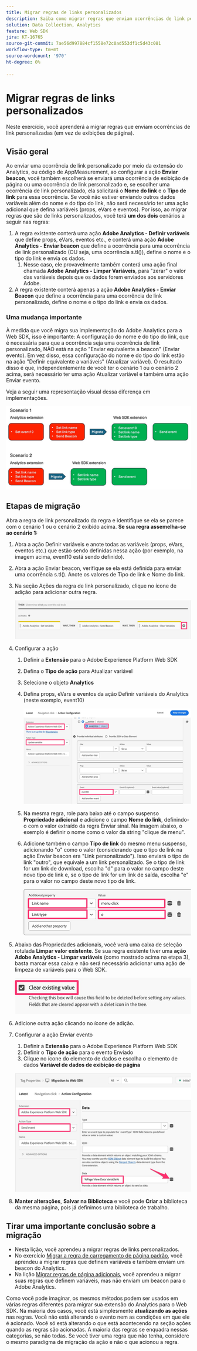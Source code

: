 ```yaml
---
title: Migrar regras de links personalizados
description: Saiba como migrar regras que enviam ocorrências de link personalizado (em vez de exibições de página).
solution: Data Collection, Analytics
feature: Web SDK
jira: KT-16765
source-git-commit: 7ae56d997884cf1558e72c0ad553df1c5d43c081
workflow-type: tm+mt
source-wordcount: '970'
ht-degree: 0%

---
```



# Migrar regras de links personalizados

Neste exercício, você aprenderá a migrar regras que enviam ocorrências de link personalizadas (em vez de exibições de página).

## Visão geral

Ao enviar uma ocorrência de link personalizado por meio da extensão do Analytics, ou código de AppMeasurement, ao configurar a ação **Enviar beacon**, você também escolherá se enviará uma ocorrência de exibição de página ou uma ocorrência de link personalizado e, se escolher uma ocorrência de link personalizado, ela solicitará o **Nome do link** e o **Tipo de link** para essa ocorrência. Se você não estiver enviando outros dados variáveis além do nome e do tipo do link, não será necessário ter uma ação adicional que defina variáveis (props, eVars e eventos).
Por isso, ao migrar regras que são de links personalizados, você terá **um dos dois** cenários a seguir nas regras:

1. A regra existente conterá uma ação **Adobe Analytics - Definir variáveis** que define props, eVars, eventos etc., e conterá uma ação **Adobe Analytics - Enviar beacon** que define a ocorrência para uma ocorrência de link personalizado (OU seja, uma ocorrência s.tl()), define o nome e o tipo do link e envia os dados.
   1. Nesse caso, ele provavelmente também conterá uma ação final chamada **Adobe Analytics - Limpar Variáveis**, para &quot;zerar&quot; o valor das variáveis depois que os dados forem enviados aos servidores Adobe.
1. A regra existente conterá apenas a ação **Adobe Analytics - Enviar Beacon** que define a ocorrência para uma ocorrência de link personalizado, define o nome e o tipo do link e envia os dados.

### Uma mudança importante

À medida que você migra sua implementação do Adobe Analytics para a Web SDK, isso é importante:
A configuração do nome e do tipo do link, que é necessária para que a ocorrência seja uma ocorrência de link personalizado, NÃO está na ação &quot;Enviar equivalente a beacon&quot; (Enviar evento). Em vez disso, essa configuração do nome e do tipo do link estão na ação &quot;Definir equivalente a variáveis&quot; (Atualizar variável).
O resultado disso é que, independentemente de você ter o cenário 1 ou o cenário 2 acima, será necessário ter uma ação Atualizar variável e também uma ação Enviar evento.

Veja a seguir uma representação visual dessa diferença em implementações.

![Migrar regras de links personalizados](assets/migrate-custom-link-rule-2.jpg)

## Etapas de migração

Abra a regra de link personalizado da regra e identifique se ela se parece com o cenário 1 ou o cenário 2 exibido acima.
**Se sua regra assemelha-se ao cenário 1:**

1. Abra a ação Definir variáveis e anote todas as variáveis (props, eVars, eventos etc.) que estão sendo definidas nessa ação (por exemplo, na imagem acima, event10 está sendo definido).
1. Abra a ação Enviar beacon, verifique se ela está definida para enviar uma ocorrência s.tl(). Anote os valores de Tipo de link e Nome do link.
1. Na seção Ações da regra de link personalizado, clique no ícone de adição para adicionar outra regra.

   ![Adicionar uma nova ação](assets/add-new-action-3.jpg)

1. Configurar a ação
   1. Definir a **Extensão** para o Adobe Experience Platform Web SDK
   1. Defina o **Tipo de ação** para Atualizar variável
   1. Selecione o objeto **Analytics**
   1. Defina props, eVars e eventos da ação Definir variáveis do Analytics (neste exemplo, event10)

      ![Definir variáveis a serem migradas](assets/set-variables-to-migrate.jpg)

   1. Na mesma regra, role para baixo até o campo suspenso **Propriedade adicional** e adicione o campo **Nome do link**, definindo-o com o valor extraído da regra Enviar sinal. Na imagem abaixo, o exemplo é definir o nome como o valor da string &quot;clique de menu&quot;.
   1. Adicione também o campo **Tipo de link** do mesmo menu suspenso, adicionando &quot;o&quot; como o valor (considerando que o tipo de link na ação Enviar beacon era &quot;Link personalizado&quot;). Isso enviará o tipo de link &quot;outro&quot;, que equivale a um link personalizado. Se o tipo de link for um link de download, escolha &quot;d&quot; para o valor no campo deste novo tipo de link e, se o tipo de link for um link de saída, escolha &quot;e&quot; para o valor no campo deste novo tipo de link.

      ![Nome e tipo do link](assets/link-name-and-type.jpg)

1. Abaixo das Propriedades adicionais, você verá uma caixa de seleção rotulada **Limpar valor existente**. Se sua regra existente tiver uma **ação Adobe Analytics - Limpar variáveis** (como mostrado acima na etapa 3), basta marcar essa caixa e não será necessário adicionar uma ação de limpeza de variáveis para o Web SDK.

   ![limpar vars](assets/clear-existing-value.jpg)

1. Adicione outra ação clicando no ícone de adição.
1. Configurar a ação Enviar evento
   1. Definir a **Extensão** para o Adobe Experience Platform Web SDK
   1. Definir o **Tipo de ação** para o evento Enviado
   1. Clique no ícone do elemento de dados e escolha o elemento de dados **Variável de dados de exibição de página**

   ![Configurar o evento de envio](assets/configure-send-event.jpg)

1. **Manter alterações**, **Salvar na Biblioteca** e você pode **Criar** a biblioteca da mesma página, pois já definimos uma biblioteca de trabalho.

## Tirar uma importante conclusão sobre a migração

* Nesta lição, você aprendeu a migrar regras de links personalizados.
* No exercício [Migrar a regra de carregamento de página padrão](migrate-your-default-page-load-rule.md), você aprendeu a migrar regras que definem variáveis e também enviam um beacon do Analytics.
* Na lição [Migrar regras de página adicionais](migrate-additional-page-rules.md), você aprendeu a migrar suas regras que definem variáveis, mas não enviam um beacon para o Adobe Analytics.

Como você pode imaginar, os mesmos métodos podem ser usados em várias regras diferentes para migrar sua extensão do Analytics para o Web SDK.
Na maioria dos casos, você está simplesmente **atualizando as ações** nas regras. Você não está alterando o evento nem as condições em que ele é acionado. Você só está alterando o que está acontecendo na seção ações quando as regras são acionadas.
A maioria das regras se enquadra nessas categorias, se não todas. Se você tiver uma regra que não tenha, considere o mesmo paradigma de migração da ação e não o que acionou a regra.
